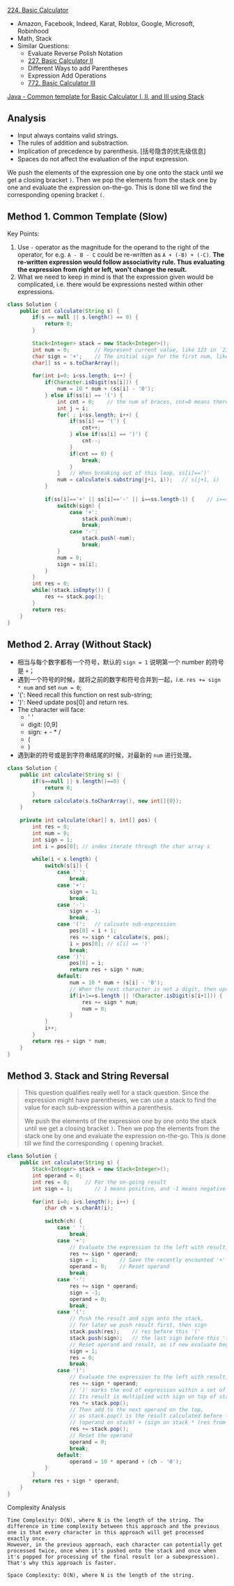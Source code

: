[224. Basic Calculator](https://leetcode.com/problems/basic-calculator/)

* Amazon, Facebook, Indeed, Karat, Roblox, Google, Microsoft, Robinhood
* Math, Stack
* Similar Questions:
    * Evaluate Reverse Polish Notation
    * [227. Basic Calculator II](https://leetcode.com/problems/basic-calculator-ii/)
    * Different Ways to add Parentheses
    * Expression Add Operations
    * [772. Basic Calculator III](https://leetcode.com/problems/basic-calculator-iii/)


[Java - Common template for Basic Calculator I, II, and III using Stack](https://leetcode.com/problems/basic-calculator-iii/discuss/344371/Java-Common-template-for-Basic-Calculator-I-II-and-III-using-Stack)



## Analysis

* Input always contains valid strings.
* The rules of addition and substraction.
* Implication of precedence by parenthesis. [括号隐含的优先级信息]
* Spaces do not affect the evaluation of the input expression.

We push the elements of the expression one by one onto the stack until we get a closing bracket `)`. Then we pop the elements from the stack one by one and evaluate the expression on-the-go. This is done till we find the corresponding opening bracket `(`.



## Method 1. Common Template (Slow)

Key Points:

1. Use `-` operator as the magnitude for the operand to the right of the operator, for e.g. `A - B - C` could be re-written as `A + (-B) + (-C)`. **The re-written expression would follow associativity rule. Thus evaluating the expression from right or left, won't change the result.**
2. What we need to keep in mind is that the expression given would be complicated, i.e. there would be expressions nested within other expressions.

```java 
class Solution {
    public int calculate(String s) {
        if(s == null || s.length() == 0) {
            return 0;
        }
        
        Stack<Integer> stack = new Stack<Integer>();
        int num = 0;        // Represent current value, like 123 in `234 + 123`
        char sign = '+';    // The initial sign for the first num, like `+` of 234
        char[] ss = s.toCharArray();
        
        for(int i=0; i<ss.length; i++) {
            if(Character.isDigit(ss[i])) {
                num = 10 * num + (ss[i] - '0');
            } else if(ss[i] == '(') {
                int cnt = 0;    // the num of braces, cnt=0 means there is a valid pair
                int j = i;
                for( ; i<ss.length; i++) {
                    if(ss[i] == '(') {
                        cnt++;
                    } else if(ss[i] == ')') {
                        cnt--;
                    }
                    if(cnt == 0) {
                        break;
                    }
                }   // When breaking out of this loop, ss[i]==')'
                num = calculate(s.substring(j+1, i));   // s[j+1, i)
            }
            
            if(ss[i]=='+' || ss[i]=='-' || i==ss.length-1) {    // i==ss.length-1, make sure the last num is added to the stack
                switch(sign) {
                    case '+':
                        stack.push(num);
                        break;
                    case '-':
                        stack.push(-num);
                        break;
                }
                num = 0;
                sign = ss[i];
            }
        }
        int res = 0;
        while(!stack.isEmpty()) {
            res += stack.pop();
        }
        return res;
    }
}
```



## Method 2. Array (Without Stack)

* 相当与每个数字都有一个符号，默认的 `sign = 1` 说明第一个 number 的符号是 `+`；
* 遇到一个符号的时候，就将之前的数字和符号合并到一起，i.e. `res += sign * num` and set `num = 0`;
* '(': Need recall this function on rest sub-string;
* ')': Need update pos[0] and return res.
* The character will face:
    * ' '
    * digit: [0,9]
    * sign: + - * /
    * (
    * )
* 遇到新的符号或是到字符串结尾的时候，对最新的 `num` 进行处理。
```java 
class Solution {
    public int calculate(String s) {
        if(s==null || s.length()==0) {
            return 0;
        }
        return calculate(s.toCharArray(), new int[]{0});
    }
    
    private int calculate(char[] s, int[] pos) {
        int res = 0;
        int num = 0;
        int sign = 1;
        int i = pos[0]; // index iterate through the char array s
        
        while(i < s.length) {
            switch(s[i]) {
                case ' ':
                    break;
                case '+':
                    sign = 1;
                    break;
                case '-':
                    sign = -1;
                    break;
                case '(':	// calcuate sub-expression
                    pos[0] = i + 1;
                    res += sign * calculate(s, pos);
                    i = pos[0]; // s[i] == ')'
                    break;
                case ')':
                    pos[0] = i;
                    return res + sign * num;
                default:
                    num = 10 * num + (s[i] - '0');
                    // When the next character is not a digit, then update res and reset num
                    if(i+1==s.length || !Character.isDigit(s[i+1])) {
                        res += sign * num;
                        num = 0;
                    }
            }
            i++;
        }
        return res + sign * num;
    }
}
```



## Method 3. Stack and String Reversal

> This question qualifies really well for a stack question. 
> Since the expression might have parentheses, we can use a stack to find the value for each sub-expression within a parenthesis.
> 
> We push the elements of the expression one by one onto the stack until we get a closing bracket `)`.
> Then we pop the elements from the stack one by one and evaluate the expression on-the-go.
> This is done till we find the corresponding `(` opening bracket.

```java 
class Solution {
    public int calculate(String s) {
        Stack<Integer> stack = new Stack<Integer>();
        int operand = 0;
        int res = 0;     // For the on-going result
        int sign = 1;       // 1 means positive, and -1 means negative
        
        for(int i=0; i<s.length(); i++) {
            char ch = s.charAt(i);
            
            switch(ch) {
                case ' ':
                    break;
                case '+':
                    // Evaluate the expression to the left with result, sign and operand
                    res += sign * operand;
                    sign = 1;       // Save the recently encounted '+' sign
                    operand = 0;    // Reset operand
                    break;
                case '-':
                    res += sign * operand;
                    sign = -1;
                    operand = 0;
                    break;
                case '(':
                    // Push the result and sign onto the stack,
                    // for later we push result first, then sign
                    stack.push(res);    // res before this '('
                    stack.push(sign);   // the last sign before this '('
                    // Reset operand and result, as if new evaluate begins for the new sub-expression
                    sign = 1;
                    res = 0;
                    break;
                case ')':
                    // Evaluate the expression to the left with result, sign and operand
                    res += sign * operand;
                    // ')' marks the end of expression within a set of parenthesis.
                    // Its result is multiplied with sign on top of stack as stack.pop() is the sign before the parenthesis
                    res *= stack.pop();
                    // Then add to the next operand on the top,
                    // as stack.pop() is the result calculated before this parenthesis
                    // (operand on stack) + (sign on stack * (res from parenthesis))
                    res += stack.pop();
                    // Reset the operand
                    operand = 0;
                    break;
                default:
                    operand = 10 * operand + (ch - '0');
            }
        }
        return res + sign * operand;
    }
}
```
Complexity Analysis

    Time Complexity: O(N), where N is the length of the string. The difference in time complexity between this approach and the previous one is that every character in this approach will get processed exactly once. 
    However, in the previous approach, each character can potentially get processed twice, once when it's pushed onto the stack and once when it's popped for processing of the final result (or a subexpression). That's why this approach is faster.
    
    Space Complexity: O(N), where N is the length of the string. 
